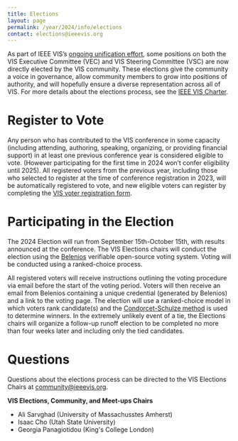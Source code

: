 ```yaml
---
title: Elections
layout: page
permalink: /year/2024/info/elections
contact: elections@ieeevis.org
---
```


As part of IEEE VIS’s [ongoing unification effort](http://ieeevis.org/year/2020/blog/things-are-changing-2021), some positions on both the VIS Executive Committee (VEC) and VIS Steering Committee (VSC) are now directly elected by the VIS community. These elections give the community a voice in governance, allow community members to grow into positions of authority, and will hopefully ensure a diverse representation across all of VIS. For more details about the elections process, see the [IEEE VIS Charter](/governance/IEEE-governance-structure).

# Register to Vote
Any person who has contributed to the VIS conference in some capacity (including attending, authoring, speaking, organizing, or providing financial support) in at least one previous conference year is considered eligible to vote. (However participating for the first time in 2024 won’t confer eligibility until 2025). All registered voters from the previous year, including those who selected to register at the time of conference registration in 2023, will be automatically registered to vote, and new eligible voters can register by completing the [VIS voter registration form](https://forms.gle/LfSgzVV5pPoPhqsg9).

# Participating in the Election
The 2024 Election will run from September 15th-October 15th, with results announced at the conference. The VIS Elections chairs will conduct the election using the [Belenios](https://www.belenios.org/) verifiable open-source voting system. Voting will be conducted using a ranked-choice process. 

All registered voters will receive instructions outlining the voting procedure via email before the start of the voting period. Voters will then receive an email from Belenios containing a unique credential (generated by Belenios) and a link to the voting page. The election will use a ranked-choice model in which voters rank candidate(s) and the [Condorcet-Schulze method](https://en.wikipedia.org/wiki/Schulze_method) is used to determine winners. In the extremely unlikely event of a tie, the Elections chairs will organize a follow-up runoff election to be completed no more than four weeks later and including only the tied candidates.

<!-- # 2024 Candidates
Please visit the [VSC Candidates](/year/2024/info/vsc-candidates) and [VEC Candidates](/year/2024/info/vec-candidates) pages for bios and campaign statements from all candidates running in this year’s election. -->

<!-- 
# Nominate a Candidate
The call to nominate candidates for both the VEC and VSC is now open, with **nominations due by June 1st**. To nominate a candidate, please complete the [VIS 2024 candidate nomination form](https://forms.gle/Le53ZXDHsymZB7Ne6). 
-->

# Questions
Questions about the elections process can be directed to the VIS Elections Chairs at [community@ieeevis.org](mailto:community@ieeevis.org).

**VIS Elections, Community, and Meet-ups Chairs**
* Ali Sarvghad (University of Massachusstes Amherst)
* Isaac Cho (Utah State University)	
* Georgia Panagiotidou (King's College London)
